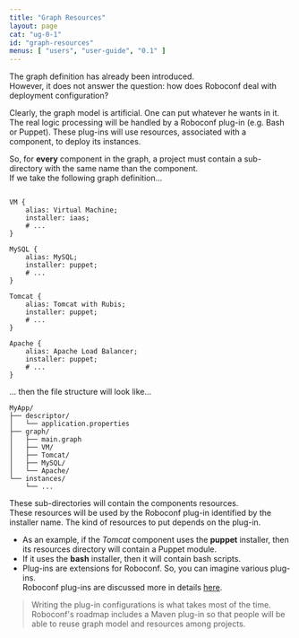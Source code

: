 ```yaml
---
title: "Graph Resources"
layout: page
cat: "ug-0-1"
id: "graph-resources"
menus: [ "users", "user-guide", "0.1" ]
---
```


The graph definition has already been introduced.  
However, it does not answer the question: how does Roboconf deal with deployment configuration?

Clearly, the graph model is artificial. One can put whatever he wants in it.  
The real logic processing will be handled by a Roboconf plug-in (e.g. Bash or Puppet). These plug-ins will
use resources, associated with a component, to deploy its instances.

So, for **every** component in the graph, a project must contain a sub-directory with the same name than the component.  
If we take the following graph definition...

<pre><code class="language-roboconf">
VM {
	alias: Virtual Machine;
	installer: iaas;
	# ...
}
	
MySQL {
	alias: MySQL;
	installer: puppet;
	# ...
}
	
Tomcat {
	alias: Tomcat with Rubis;
	installer: puppet;
	# ...
}
	
Apache {
	alias: Apache Load Balancer;
	installer: puppet;
	# ...
}
</code></pre>

... then the file structure will look like...

	MyApp/
	├── descriptor/
	│   └── application.properties
	├── graph/
	│   ├── main.graph
	│   ├── VM/
	│   ├── Tomcat/
	│   ├── MySQL/
	│   └── Apache/
	└── instances/
    	└── ...

These sub-directories will contain the components resources.  
These resources will be used by the Roboconf
plug-in identified by the installer name. The kind of resources to put depends on the plug-in.

* As an example, if the *Tomcat* component uses the **puppet** installer, then its resources directory
will contain a Puppet module.
* If it uses the **bash** installer, then it will contain bash scripts.
* Plug-ins are extensions for Roboconf. So, you can imagine various plug-ins.  
Roboconf plug-ins are discussed more in details [here](plugins.html).

> Writing the plug-in configurations is what takes most of the time.  
> Roboconf's roadmap includes a Maven plug-in so that people will be able to reuse graph model and resources
> among projects.
